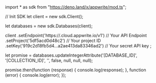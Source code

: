 import * as sdk from "https://deno.land/x/appwrite/mod.ts";

// Init SDK
let client = new sdk.Client();

let databases = new sdk.Databases(client);

client
    .setEndpoint('https://<REGION>.cloud.appwrite.io/v1') // Your API Endpoint
    .setProject('5df5acd0d48c2') // Your project ID
    .setKey('919c2d18fb5d4...a2ae413da83346ad2') // Your secret API key
;


let promise = databases.updateIntegerAttribute('[DATABASE_ID]', '[COLLECTION_ID]', '', false, null, null, null);

promise.then(function (response) {
    console.log(response);
}, function (error) {
    console.log(error);
});